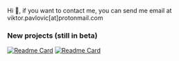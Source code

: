 Hi 👋, if you want to contact me, you can send me email at viktor.pavlovic[at]protonmail.com
<!--
<a href="https://github.com/sitemapxml">
  <img align="center" src="https://github-readme-stats.vercel.app/api?username=sitemapxml&show_icons=true&theme=nord&include_all_commits=true&bg_color=fff&title_color=000&text_color=000&icon_color=0969da)](https://github.com/sitemapxml" />
</a>
<a href="https://github.com/sitemapxml">
  <img align="center" src="https://github-readme-stats.vercel.app/api/top-langs/?username=sitemapxml&langs_count=7&theme=nord&&bg_color=fff&title_color=000&text_color=000&exclude_repo=password-generator" />
</a>
-->
### New projects (still in beta)

[![Readme Card](https://github-readme-stats.vercel.app/api/pin/?username=sitemapxml&repo=makedb)](https://github.com/sitemapxml/makedb) 
[![Readme Card](https://github-readme-stats.vercel.app/api/pin/?username=sitemapxml&repo=backup-alpha)](https://github.com/sitemapxml/backup-alpha) 
